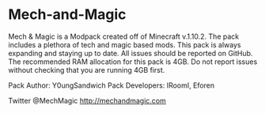 # Mech-and-Magic

Mech & Magic is a Modpack created off of Minecraft v.1.10.2. The pack includes a plethora of tech and magic based mods.
This pack is always expanding and staying up to date. All issues should be reported on GitHub. The recommended RAM allocation
for this pack is 4GB. Do not report issues without checking that you are running 4GB first. 




Pack Author:
Y0ungSandwich
Pack Developers:
IRoomI, Eforen




Twitter @MechMagic
http://mechandmagic.com
